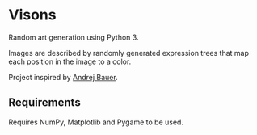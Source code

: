 # Visons

Random art generation using Python 3.

Images are described by randomly generated expression trees that map each position in the image to a color.

Project inspired by [Andrej Bauer](http://math.andrej.com/2010/04/21/random-art-in-python/).

## Requirements

Requires NumPy, Matplotlib and Pygame to be used.
